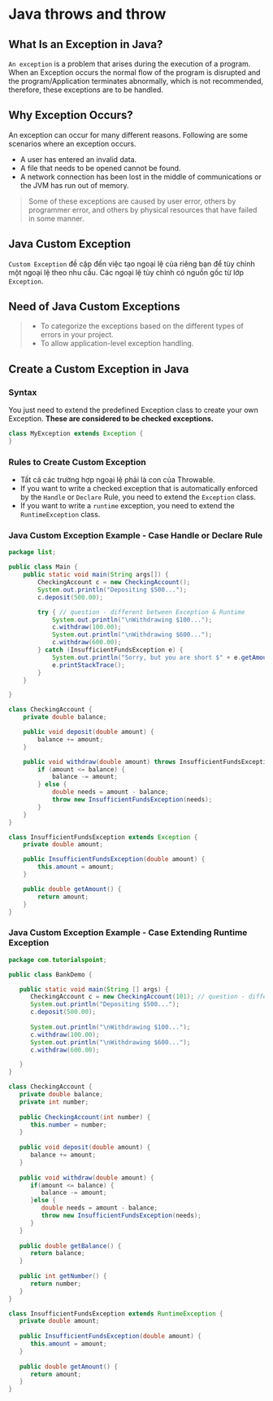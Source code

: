 # Java throws and throw

## What Is an Exception in Java?

`An exception` is a problem that arises during the execution of a program. When an Exception occurs the normal flow of the program is disrupted and the program/Application terminates abnormally, which is not recommended, therefore, these exceptions are to be handled.

## Why Exception Occurs?

An exception can occur for many different reasons. Following are some scenarios where an exception occurs.
- A user has entered an invalid data.
- A file that needs to be opened cannot be found.
- A network connection has been lost in the middle of communications or the JVM has run out of memory.

> Some of these exceptions are caused by user error, others by programmer error, and others by physical resources that have failed in some manner.

## Java Custom Exception

`Custom Exception` đề cập đến việc tạo ngoại lệ của riêng bạn để tùy chỉnh một ngoại lệ theo nhu cầu. Các ngoại lệ tùy chỉnh có nguồn gốc từ lớp `Exception`.

## Need of Java Custom Exceptions
> - To categorize the exceptions based on the different types of errors in your project.
> - To allow application-level exception handling.

## Create a Custom Exception in Java

### Syntax

You just need to extend the predefined Exception class to create your own Exception. **These are considered to be checked exceptions.**

```java
class MyException extends Exception {
}
```

### Rules to Create Custom Exception
- Tất cả các trường hợp ngoại lệ phải là con của Throwable.
- If you want to write a checked exception that is automatically enforced by the `Handle` or `Declare` Rule, you need to extend the `Exception` class.
- If you want to write a `runtime` exception, you need to extend the `RuntimeException` class.

### Java Custom Exception Example - Case Handle or Declare Rule

```java
package list;

public class Main {
	public static void main(String args[]) {
		CheckingAccount c = new CheckingAccount();
		System.out.println("Depositing $500...");
		c.deposit(500.00);

		try { // question - different between Exception & Runtime
			System.out.println("\nWithdrawing $100...");
			c.withdraw(100.00);
			System.out.println("\nWithdrawing $600...");
			c.withdraw(600.00);
		} catch (InsufficientFundsException e) {
			System.out.println("Sorry, but you are short $" + e.getAmount());
			e.printStackTrace();
		}
	}

}

class CheckingAccount {
	private double balance;

	public void deposit(double amount) {
		balance += amount;
	}

	public void withdraw(double amount) throws InsufficientFundsException {
		if (amount <= balance) {
			balance -= amount;
		} else {
			double needs = amount - balance;
			throw new InsufficientFundsException(needs);
		}
	}
}

class InsufficientFundsException extends Exception {
	private double amount;

	public InsufficientFundsException(double amount) {
		this.amount = amount;
	}

	public double getAmount() {
		return amount;
	}
}
```

### Java Custom Exception Example - Case Extending Runtime Exception

```java
package com.tutorialspoint;

public class BankDemo {

   public static void main(String [] args) {
      CheckingAccount c = new CheckingAccount(101); // question - different between Exception & Runtime
      System.out.println("Depositing $500...");
      c.deposit(500.00);
      
      System.out.println("\nWithdrawing $100...");
      c.withdraw(100.00);
      System.out.println("\nWithdrawing $600...");
      c.withdraw(600.00);

   }
}

class CheckingAccount {
   private double balance;
   private int number;
   
   public CheckingAccount(int number) {
      this.number = number;
   }
   
   public void deposit(double amount) {
      balance += amount;
   }
   
   public void withdraw(double amount) {
      if(amount <= balance) {
         balance -= amount;
      }else {
         double needs = amount - balance;
         throw new InsufficientFundsException(needs);
      }
   }
   
   public double getBalance() {
      return balance;
   }
   
   public int getNumber() {
      return number;
   }
}

class InsufficientFundsException extends RuntimeException {
   private double amount;
   
   public InsufficientFundsException(double amount) {
      this.amount = amount;
   }
   
   public double getAmount() {
      return amount;
   }
}
```